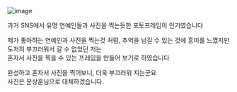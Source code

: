 ![image](https://github.com/uthem150/Life_4_Cut/assets/142042011/b8831213-b7e6-431f-8683-00aa84661f16)


과거 SNS에서 유명 연예인들과 사진을 찍는듯한 포토프레임이 인기였습니다  
  
제가 좋아하는 연예인과 사진을 찍는것 처럼, 추억을 남길 수 있는 것에 흥미를 느꼈지만  
도저히 부끄러워서 갈 수 없었던 저는  
혼자서 사진을 찍을 수 있는 프레임을 만들어 보기로 하였습니다  
  
완성하고 혼자서 사진을 찍어보니, 더욱 부끄러워 지는군요  
사진은 문상훈님으로 대체하겠습니다.  
